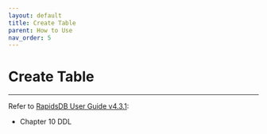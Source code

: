 ```yaml
---
layout: default
title: Create Table
parent: How to Use
nav_order: 5
---
```


# Create Table

---

Refer to [RapidsDB User Guide v4.3.1](../downloads/RapidsDB_User_Guide_Release_v4.3.1.pdf):

* Chapter 10 DDL
